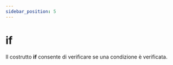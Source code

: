 ```yaml
---
sidebar_position: 5
---
```


# if

Il costrutto **if** consente di verificare se una condizione è verificata.